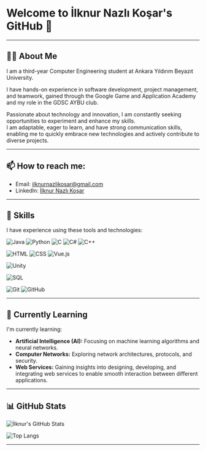 # Welcome to İlknur Nazlı Koşar's GitHub 👋

---

## 👩‍💻 About Me  
I am a third-year Computer Engineering student at Ankara Yıldırım Beyazıt University.  

I have hands-on experience in software development, project management, and teamwork, gained through the Google Game and Application Academy and my role in the GDSC AYBU club.  

Passionate about technology and innovation, I am constantly seeking opportunities to experiment and enhance my skills.  
I am adaptable, eager to learn, and have strong communication skills, enabling me to quickly embrace new technologies and actively contribute to diverse projects.  

---

## 📫 How to reach me:  
- Email: ilknurnazlikosar@gmail.com  
- LinkedIn: [İlknur Nazlı Koşar](https://www.linkedin.com/in/ilknur-nazlı-koşar) 

---

## 🚀 Skills  
I have experience using these tools and technologies:  

![Java](https://img.shields.io/badge/Java-007396?style=flat&logo=java&logoColor=white) 
![Python](https://img.shields.io/badge/Python-3776AB?style=flat&logo=python&logoColor=white)
![C](https://img.shields.io/badge/C-00599C?style=flat&logo=c&logoColor=white)
![C#](https://img.shields.io/badge/C%23-239120?style=flat&logo=c-sharp&logoColor=white)
![C++](https://img.shields.io/badge/C++-00599C?style=flat&logo=c%2B%2B&logoColor=white)  

![HTML](https://img.shields.io/badge/HTML5-E34F26?style=flat&logo=html5&logoColor=white) 
![CSS](https://img.shields.io/badge/CSS3-1572B6?style=flat&logo=css3&logoColor=white) 
![Vue.js](https://img.shields.io/badge/Vue.js-4FC08D?style=flat&logo=vue.js&logoColor=white)  

![Unity](https://img.shields.io/badge/Unity-000000?style=flat&logo=unity&logoColor=white)  

![SQL](https://img.shields.io/badge/SQL-4479A1?style=flat&logo=database&logoColor=white)  

![Git](https://img.shields.io/badge/Git-F05032?style=flat&logo=git&logoColor=white)
![GitHub](https://img.shields.io/badge/GitHub-181717?style=flat&logo=github&logoColor=white)

---

## 🚀 Currently Learning  
I'm currently learning:  
- **Artificial Intelligence (AI):** Focusing on machine learning algorithms and neural networks.  
- **Computer Networks:** Exploring network architectures, protocols, and security.
- **Web Services:** Gaining insights into designing, developing, and integrating web services to enable smooth interaction between different applications.
  
---

## 📊 GitHub Stats  
![İlknur's GitHub Stats](https://github-readme-stats.vercel.app/api?username=ilknurkosar&show_icons=true&theme=radical)  

![Top Langs](https://github-readme-stats.vercel.app/api/top-langs/?username=ilknurkosar&layout=compact&theme=radical)

---


  
